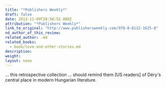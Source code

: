 ```yaml
---
title: "*Publishers Weekly*"
draft: false
date: 2012-11-09T18:58:52.000Z
attribution: "*Publishers Weekly*"
link_to_original: "http://www.publishersweekly.com/978-0-8112-1625-8"
nd_author_of_this_review:
related_author: .md
related_books:
  - book/love-and-other-stories.md
description:
weight:
layout: none
---
```

... this retrospective collection ... should remind them [US readers] of Déry's central place in modern Hungarian literature.


